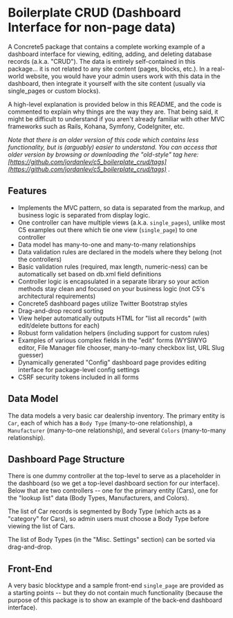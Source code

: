# Boilerplate CRUD (Dashboard Interface for non-page data)
A Concrete5 package that contains a complete working example of a dashboard interface for viewing, editing, adding, and deleting database records (a.k.a. "CRUD"). The data is entirely self-contained in this package... it is not related to any site content (pages, blocks, etc.). In a real-world website, you would have your admin users work with this data in the dashboard, then integrate it yourself with the site content (usually via single_pages or custom blocks).

A high-level explanation is provided below in this README, and the code is commented to explain why things are the way they are. That being said, it might be difficult to understand if you aren't already familiar with other MVC frameworks such as Rails, Kohana, Symfony, CodeIgniter, etc.

_Note that there is an older version of this code which contains less functionality, but is (arguably) easier to understand. You can access that older version by browsing or downloading the "old-style" tag here: [https://github.com/jordanlev/c5_boilerplate_crud/tags](https://github.com/jordanlev/c5_boilerplate_crud/tags) ._

## Features
* Implements the MVC pattern, so data is separated from the markup, and business logic is separated from display logic.
* One controller can have multiple views (a.k.a. `single_pages`), unlike most C5 examples out there which tie one view (`single_page`) to one controller
* Data model has many-to-one and many-to-many relationships
* Data validation rules are declared in the models where they belong (not the controllers)
* Basic validation rules (required, max length, numeric-ness) can be automatically set based on db.xml field definitions
* Controller logic is encapsulated in a separate library so your action methods stay clean and focused on your business logic (not C5's architectural requirements)
* Concrete5 dashboard pages utilize Twitter Bootstrap styles
* Drag-and-drop record sorting
* View helper automatically outputs HTML for "list all records" (with edit/delete buttons for each)
* Robust form validation helpers (including support for custom rules)
* Examples of various complex fields in the "edit" forms (WYSIWYG editor, File Manager file chooser, many-to-many checkbox list, URL Slug guesser)
* Dynamically generated "Config" dashboard page provides editing interface for package-level config settings
* CSRF security tokens included in all forms

## Data Model
The data models a very basic car dealership inventory. The primary entity is `Car`, each of which has a `Body Type` (many-to-one relationship), a `Manufacturer` (many-to-one relationship), and several `Colors` (many-to-many relationship).

## Dashboard Page Structure
There is one dummy controller at the top-level to serve as a placeholder in the dashboard (so we get a top-level dashboard section for our interface). Below that are two controllers -- one for the primary entity (Cars), one for the "lookup list" data (Body Types, Manufacturers, and Colors).

The list of Car records is segmented by Body Type (which acts as a "category" for Cars), so admin users must choose a Body Type before viewing the list of Cars.

The list of Body Types (in the "Misc. Settings" section) can be sorted via drag-and-drop.

## Front-End
A very basic blocktype and a sample front-end `single_page` are provided as a starting points -- but they do not contain much functionality (because the purpose of this package is to show an example of the back-end dashboard interface).

